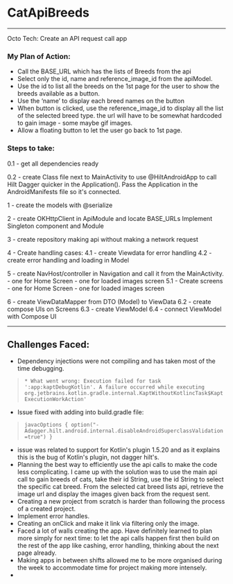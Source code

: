 # CatApiBreeds
------------------
Octo Tech: Create an API request call app

### My Plan of Action:
- Call the BASE_URL which has the lists of Breeds from the api
- Select only the id, name and reference_image_id from the apiModel.
- Use the id to list all the breeds on the 1st page for the user to show the breeds available as a button.
- Use the ‘name’ to display each breed names on the button
- When button is clicked, use the reference_image_id to display all the list of the selected breed type. the url will have to be somewhat hardcoded to gain image - some maybe gif images.
- Allow a floating button to let the user go back to 1st page.

### Steps to take:
0.1 - get all dependencies ready

0.2 - create Class file next to MainActivity to use @HiltAndroidApp to call Hilt Dagger quicker in the Application().
  Pass the Application in the AndroidManifests file so it's connected.

1 - create the models with @serialize

2 - create OKHttpClient in ApiModule and locate BASE_URLs
  Implement Singleton component and Module

3 - create repository
	making api without making a network request

4 - Create handling cases:
4.1 - create Viewdata for error handling 
4.2 - create error handling and loading in Model

5 - create NavHost/controller in Navigation and call it from the MainActivity.
	- one for Home Screen
	- one for loaded images screen
5.1 - Create screens
 	- one for Home Screen
	- one for loaded images screen

6 - create ViewDataMapper from DTO (Model) to ViewData
6.2 - create compose UIs on Screens
6.3 - create ViewModel
6.4 - connect ViewModel with Compose UI


------
## Challenges Faced:
- Dependency injections were not compiling and has taken most of the time debugging. 
>`* What went wrong: Execution failed for task ':app:kaptDebugKotlin'.
> A failure occurred while executing org.jetbrains.kotlin.gradle.internal.KaptWithoutKotlincTask$KaptExecutionWorkAction'`
- Issue fixed with adding into build.gradle file: 
> `javacOptions { option("-Adagger.hilt.android.internal.disableAndroidSuperclassValidation=true") }`
- issue was related to support for Kotlin's plugin 1.5.20 and as it explains this is the bug of Kotlin's plugin, not dagger hilt's.
- Planning the best way to efficiently use the api calls to make the code less complicating.
	I came up with the solution was to use the main api call to gain breeds of cats, take their id String, use the id String to select the specific cat breed. From the selected cat breed lists api, retrieve the image url and display the images given back from the request sent.
- Creating a new project from scratch is harder than following the process of a created project.
- Implement error handles.
- Creating an onClick and make it link via filtering only the image.
- Faced a lot of walls creating the app. Have definitely learned to plan more simply for next time: to let the api calls happen first then build on the rest of the app like cashing, error handling, thinking about the next page already. 
- Making apps in between shifts allowed me to be more organised during the week to accommodate time for project making more intensely.
- 